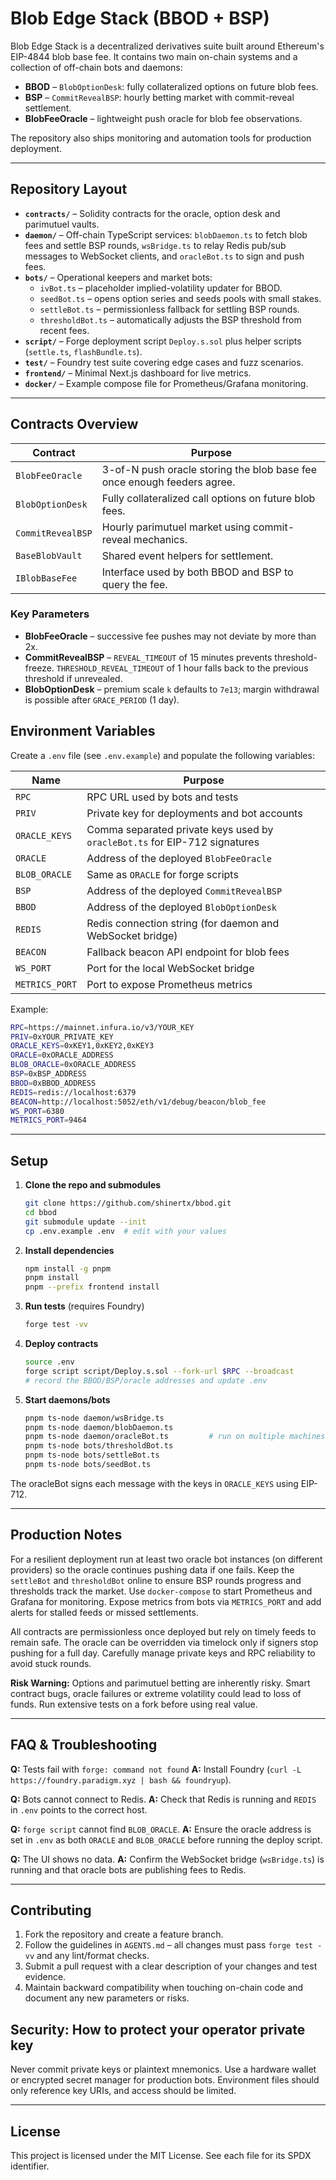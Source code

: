 # Blob Edge Stack (BBOD + BSP)

Blob Edge Stack is a decentralized derivatives suite built around Ethereum's EIP-4844 blob base fee. It contains two main on-chain systems and a collection of off-chain bots and daemons:

* **BBOD** – `BlobOptionDesk`: fully collateralized options on future blob fees.
* **BSP** – `CommitRevealBSP`: hourly betting market with commit-reveal settlement.
* **BlobFeeOracle** – lightweight push oracle for blob fee observations.

The repository also ships monitoring and automation tools for production deployment.

---

## Repository Layout

- **`contracts/`** – Solidity contracts for the oracle, option desk and parimutuel vaults.
- **`daemon/`** – Off-chain TypeScript services: `blobDaemon.ts` to fetch blob fees and settle BSP rounds, `wsBridge.ts` to relay Redis pub/sub messages to WebSocket clients, and `oracleBot.ts` to sign and push fees.
- **`bots/`** – Operational keepers and market bots:
  - `ivBot.ts` – placeholder implied-volatility updater for BBOD.
  - `seedBot.ts` – opens option series and seeds pools with small stakes.
  - `settleBot.ts` – permissionless fallback for settling BSP rounds.
  - `thresholdBot.ts` – automatically adjusts the BSP threshold from recent fees.
- **`script/`** – Forge deployment script `Deploy.s.sol` plus helper scripts (`settle.ts`, `flashBundle.ts`).
- **`test/`** – Foundry test suite covering edge cases and fuzz scenarios.
- **`frontend/`** – Minimal Next.js dashboard for live metrics.
- **`docker/`** – Example compose file for Prometheus/Grafana monitoring.

---

## Contracts Overview

| Contract | Purpose |
|---------|---------|
| `BlobFeeOracle` | 3-of-N push oracle storing the blob base fee once enough feeders agree. |
| `BlobOptionDesk` | Fully collateralized call options on future blob fees. |
| `CommitRevealBSP` | Hourly parimutuel market using commit-reveal mechanics. |
| `BaseBlobVault` | Shared event helpers for settlement. |
| `IBlobBaseFee` | Interface used by both BBOD and BSP to query the fee. |

### Key Parameters

- **BlobFeeOracle** – successive fee pushes may not deviate by more than 2x.
- **CommitRevealBSP** – `REVEAL_TIMEOUT` of 15 minutes prevents threshold-freeze. `THRESHOLD_REVEAL_TIMEOUT` of 1 hour falls back to the previous threshold if unrevealed.
- **BlobOptionDesk** – premium scale `k` defaults to `7e13`; margin withdrawal is possible after `GRACE_PERIOD` (1 day).


## Environment Variables

Create a `.env` file (see `.env.example`) and populate the following variables:

| Name | Purpose |
|------|---------|
| `RPC` | RPC URL used by bots and tests |
| `PRIV` | Private key for deployments and bot accounts |
| `ORACLE_KEYS` | Comma separated private keys used by `oracleBot.ts` for EIP-712 signatures |
| `ORACLE` | Address of the deployed `BlobFeeOracle` |
| `BLOB_ORACLE` | Same as `ORACLE` for forge scripts |
| `BSP` | Address of the deployed `CommitRevealBSP` |
| `BBOD` | Address of the deployed `BlobOptionDesk` |
| `REDIS` | Redis connection string (for daemon and WebSocket bridge) |
| `BEACON` | Fallback beacon API endpoint for blob fees |
| `WS_PORT` | Port for the local WebSocket bridge |
| `METRICS_PORT` | Port to expose Prometheus metrics |

Example:

```bash
RPC=https://mainnet.infura.io/v3/YOUR_KEY
PRIV=0xYOUR_PRIVATE_KEY
ORACLE_KEYS=0xKEY1,0xKEY2,0xKEY3
ORACLE=0xORACLE_ADDRESS
BLOB_ORACLE=0xORACLE_ADDRESS
BSP=0xBSP_ADDRESS
BBOD=0xBBOD_ADDRESS
REDIS=redis://localhost:6379
BEACON=http://localhost:5052/eth/v1/debug/beacon/blob_fee
WS_PORT=6380
METRICS_PORT=9464
```

---

## Setup

1. **Clone the repo and submodules**
   ```bash
   git clone https://github.com/shinertx/bbod.git
   cd bbod
   git submodule update --init
   cp .env.example .env  # edit with your values
   ```
2. **Install dependencies**
   ```bash
   npm install -g pnpm
   pnpm install
   pnpm --prefix frontend install
   ```
3. **Run tests** (requires Foundry)
   ```bash
   forge test -vv
   ```
4. **Deploy contracts**
   ```bash
   source .env
   forge script script/Deploy.s.sol --fork-url $RPC --broadcast
   # record the BBOD/BSP/oracle addresses and update .env
   ```
5. **Start daemons/bots**
   ```bash
   pnpm ts-node daemon/wsBridge.ts
   pnpm ts-node daemon/blobDaemon.ts
   pnpm ts-node daemon/oracleBot.ts         # run on multiple machines for liveness
   pnpm ts-node bots/thresholdBot.ts
   pnpm ts-node bots/settleBot.ts
   pnpm ts-node bots/seedBot.ts
   ```
The oracleBot signs each message with the keys in `ORACLE_KEYS` using EIP-712.

---

## Production Notes

For a resilient deployment run at least two oracle bot instances (on different providers) so the oracle continues pushing data if one fails. Keep the `settleBot` and `thresholdBot` online to ensure BSP rounds progress and thresholds track the market. Use `docker-compose` to start Prometheus and Grafana for monitoring. Expose metrics from bots via `METRICS_PORT` and add alerts for stalled feeds or missed settlements.

All contracts are permissionless once deployed but rely on timely feeds to remain safe. The oracle can be overridden via timelock only if signers stop pushing for a full day. Carefully manage private keys and RPC reliability to avoid stuck rounds.

**Risk Warning:** Options and parimutuel betting are inherently risky. Smart contract bugs, oracle failures or extreme volatility could lead to loss of funds. Run extensive tests on a fork before using real value.

---

## FAQ & Troubleshooting

**Q:** Tests fail with `forge: command not found`
**A:** Install Foundry (`curl -L https://foundry.paradigm.xyz | bash && foundryup`).

**Q:** Bots cannot connect to Redis.
**A:** Check that Redis is running and `REDIS` in `.env` points to the correct host.

**Q:** `forge script` cannot find `BLOB_ORACLE`.
**A:** Ensure the oracle address is set in `.env` as both `ORACLE` and `BLOB_ORACLE` before running the deploy script.

**Q:** The UI shows no data.
**A:** Confirm the WebSocket bridge (`wsBridge.ts`) is running and that oracle bots are publishing fees to Redis.

---

## Contributing

1. Fork the repository and create a feature branch.
2. Follow the guidelines in `AGENTS.md` – all changes must pass `forge test -vv` and any lint/format checks.
3. Submit a pull request with a clear description of your changes and test evidence.
4. Maintain backward compatibility when touching on-chain code and document any new parameters or risks.

## Security: How to protect your operator private key

Never commit private keys or plaintext mnemonics. Use a hardware wallet or encrypted secret manager for production bots. Environment files should only reference key URIs, and access should be limited.

---

## License

This project is licensed under the MIT License. See each file for its SPDX identifier.

